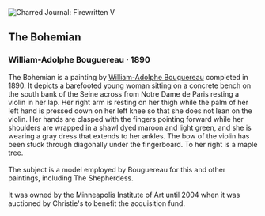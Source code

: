 <div class="artwork-of-the-day">
  <div class="container">
    <div class="img-wrapper">
      <img
        src="https://uploads3.wikiart.org/00389/images/william-adolphe-bouguereau/r.jpg!Large.jpg"
        alt="Charred Journal: Firewritten V" />
    </div>
    <div class="artwork-detail">
      <div class="artwork-origin"> 
        <h2 class="artwork-name">The Bohemian</h2>
        <h3 class="artist">
          William-Adolphe Bouguereau
                    ·  1890
        </h3>
      </div>
      <p class="description">
        <span class="artwork-description-text ng-binding" ng-bind-html="viewModel.ArtworkOfTheDay.Description | unsafe">The Bohemian is a painting by <a target="_blank" href="/en/william-adolphe-bouguereau">William-Adolphe Bouguereau</a> completed in 1890. It depicts a barefooted young woman sitting on a concrete bench on the south bank of the Seine across from Notre Dame de Paris resting a violin in her lap. Her right arm is resting on her thigh while the palm of her left hand is pressed down on her left knee so that she does not lean on the violin. Her hands are clasped with the fingers pointing forward while her shoulders are wrapped in a shawl dyed maroon and light green, and she is wearing a gray dress that extends to her ankles. The bow of the violin has been stuck through diagonally under the fingerboard. To her right is a maple tree.
<br>
<br>The subject is a model employed by Bouguereau for this and other paintings, including The Shepherdess.
<br>
<br>It was owned by the Minneapolis Institute of Art until 2004 when it was auctioned by Christie's to benefit the acquisition fund.</span>
                        <div class="text-shadow-container" ng-show="showShadow" style=""></div>
      </p>
    </div>
  </div>

</div>
